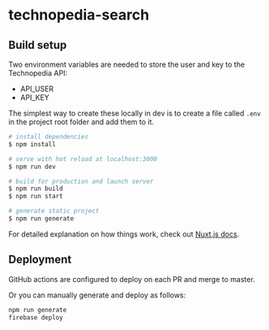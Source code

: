 # technopedia-search

## Build setup

Two environment variables are needed to store the user and key to the Technopedia API:

- API_USER
- API_KEY

The simplest way to create these locally in dev is to create a file called `.env` in the project root folder and add them to it.

```bash
# install dependencies
$ npm install

# serve with hot reload at localhost:3000
$ npm run dev

# build for production and launch server
$ npm run build
$ npm run start

# generate static project
$ npm run generate
```

For detailed explanation on how things work, check out [Nuxt.js docs](https://nuxtjs.org).

## Deployment

GitHub actions are configured to deploy on each PR and merge to master.

Or you can manually generate and deploy as follows:

```bash
npm run generate
firebase deploy
```